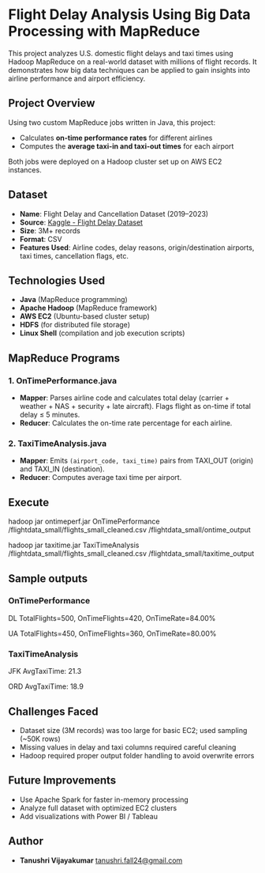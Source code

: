 # Flight Delay Analysis Using Big Data Processing with MapReduce

This project analyzes U.S. domestic flight delays and taxi times using Hadoop MapReduce on a real-world dataset with millions of flight records. It demonstrates how big data techniques can be applied to gain insights into airline performance and airport efficiency.


## Project Overview

Using two custom MapReduce jobs written in Java, this project:
- Calculates **on-time performance rates** for different airlines
- Computes the **average taxi-in and taxi-out times** for each airport

Both jobs were deployed on a Hadoop cluster set up on AWS EC2 instances.


## Dataset

- **Name**: Flight Delay and Cancellation Dataset (2019–2023)  
- **Source**: [Kaggle - Flight Delay Dataset](https://www.kaggle.com/datasets/patrickzel/flight-delay-and-cancellation-dataset-2019-2023)  
- **Size**: 3M+ records  
- **Format**: CSV  
- **Features Used**: Airline codes, delay reasons, origin/destination airports, taxi times, cancellation flags, etc.


## Technologies Used

- **Java** (MapReduce programming)
- **Apache Hadoop** (MapReduce framework)
- **AWS EC2** (Ubuntu-based cluster setup)
- **HDFS** (for distributed file storage)
- **Linux Shell** (compilation and job execution scripts)


## MapReduce Programs

### 1️. OnTimePerformance.java

- **Mapper**: Parses airline code and calculates total delay (carrier + weather + NAS + security + late aircraft). Flags flight as on-time if total delay ≤ 5 minutes.
- **Reducer**: Calculates the on-time rate percentage for each airline.


### 2️. TaxiTimeAnalysis.java

- **Mapper**: Emits `(airport_code, taxi_time)` pairs from TAXI_OUT (origin) and TAXI_IN (destination).
- **Reducer**: Computes average taxi time per airport.


## Execute

hadoop jar ontimeperf.jar OnTimePerformance /flightdata_small/flights_small_cleaned.csv /flightdata_small/ontime_output

hadoop jar taxitime.jar TaxiTimeAnalysis /flightdata_small/flights_small_cleaned.csv /flightdata_small/taxitime_output

## Sample outputs

### OnTimePerformance

DL  TotalFlights=500, OnTimeFlights=420, OnTimeRate=84.00%

UA  TotalFlights=450, OnTimeFlights=360, OnTimeRate=80.00%

### TaxiTimeAnalysis

JFK  AvgTaxiTime: 21.3

ORD  AvgTaxiTime: 18.9

## Challenges Faced

- Dataset size (3M records) was too large for basic EC2; used sampling (~50K rows)
- Missing values in delay and taxi columns required careful cleaning
- Hadoop required proper output folder handling to avoid overwrite errors


## Future Improvements

- Use Apache Spark for faster in-memory processing
- Analyze full dataset with optimized EC2 clusters
- Add visualizations with Power BI / Tableau


## Author

- **Tanushri Vijayakumar**
tanushri.fall24@gmail.com
